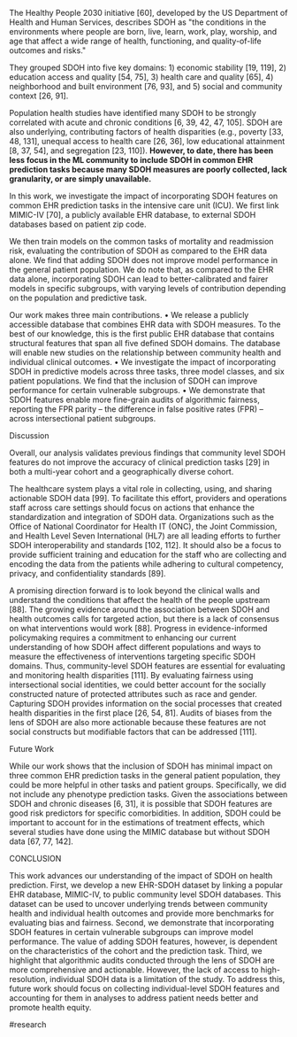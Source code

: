 
The Healthy People 2030 initiative [60], developed by the US Department of Health and Human Services, describes SDOH as "the conditions in the environments where people are born, live, learn, work, play, worship, and age that affect a wide range of health, functioning, and quality-of-life outcomes and risks." 

They grouped SDOH into five key domains: 
	1) economic stability [19, 119], 
	2) education access and quality [54, 75], 
	3) health care and quality [65], 
	4) neighborhood and built environment [76, 93], and 
	5) social and community context [26, 91].

Population health studies have identified many SDOH to be strongly correlated with acute and chronic conditions [6, 39, 42, 47, 105]. SDOH are also underlying, contributing factors of health disparities (e.g., poverty [33, 48, 131], unequal access to health care [26, 36], low educational attainment [8, 37, 54], and segregation [23, 110]). **However, to date, there has been less focus in the ML community to include SDOH in common EHR prediction tasks because many SDOH measures are poorly collected, lack granularity, or are simply unavailable.**

In this work, we investigate the impact of incorporating SDOH features on common EHR prediction tasks in the intensive care unit (ICU). We first link MIMIC-IV [70], a publicly available EHR database, to external SDOH databases based on patient zip code.

We then train models on the common tasks of mortality and readmission risk, evaluating the contribution of SDOH as compared to the EHR data alone. We find that adding SDOH does not improve model performance in the general patient population. We do note that, as compared to the EHR data alone, incorporating SDOH can lead to better-calibrated and fairer models in specific subgroups, with varying levels of contribution depending on the population and predictive task.

Our work makes three main contributions. • We release a publicly accessible database that combines EHR data with SDOH measures. To the best of our knowledge, this is the first public EHR database that contains structural features that span all five defined SDOH domains. The database will enable new studies on the relationship between community health and individual clinical outcomes. • We investigate the impact of incorporating SDOH in predictive models across three tasks, three model classes, and six patient populations. We find that the inclusion of SDOH can improve performance for certain vulnerable subgroups. • We demonstrate that SDOH features enable more fine-grain audits of algorithmic fairness, reporting the FPR parity – the difference in false positive rates (FPR) – across intersectional patient subgroups.

Discussion 

Overall, our analysis validates previous findings that community level SDOH features do not improve the accuracy of clinical prediction tasks [29] in both a multi-year cohort and a geographically diverse cohort. 

The healthcare system plays a vital role in collecting, using, and sharing actionable SDOH data [99]. To facilitate this effort, providers and operations staff across care settings should focus on actions that enhance the standardization and integration of SDOH data. Organizations such as the Office of National Coordinator for Health IT (ONC), the Joint Commission, and Health Level Seven International (HL7) are all leading efforts to further SDOH interoperability and standards [102, 112]. It should also be a focus to provide sufficient training and education for the staff who are collecting and encoding the data from the patients while adhering to cultural competency, privacy, and confidentiality standards [89].


A promising direction forward is to look beyond the clinical walls and understand the conditions that affect the health of the people upstream [88]. The growing evidence around the association between SDOH and health outcomes calls for targeted action, but there is a lack of consensus on what interventions would work [88]. Progress in evidence-informed policymaking requires a commitment to enhancing our current understanding of how SDOH affect different populations and ways to measure the effectiveness of interventions targeting specific SDOH domains. Thus, community-level SDOH features are essential for evaluating and monitoring health disparities [111]. By evaluating fairness using intersectional social identities, we could better account for the socially constructed nature of protected attributes such as race and gender. Capturing SDOH provides information on the social processes that created health disparities in the first place [26, 54, 81]. Audits of biases from the lens of SDOH are also more actionable because these features are not social constructs but modifiable factors that can be addressed [111].

Future Work

While our work shows that the inclusion of SDOH has minimal impact on three common EHR prediction tasks in the general patient population, they could be more helpful in other tasks and patient groups. Specifically, we did not include any phenotype prediction tasks. Given the associations between SDOH and chronic diseases [6, 31], it is possible that SDOH features are good risk predictors for specific comorbidities. In addition, SDOH could be important to account for in the estimations of treatment effects, which several studies have done using the MIMIC database but without SDOH data [67, 77, 142].

CONCLUSION

This work advances our understanding of the impact of SDOH on health prediction. First, we develop a new EHR-SDOH dataset by linking a popular EHR database, MIMIC-IV, to public community level SDOH databases. This dataset can be used to uncover underlying trends between community health and individual health outcomes and provide more benchmarks for evaluating bias and fairness. Second, we demonstrate that incorporating SDOH features in certain vulnerable subgroups can improve model performance. The value of adding SDOH features, however, is dependent on the characteristics of the cohort and the prediction task. Third, we highlight that algorithmic audits conducted through the lens of SDOH are more comprehensive and actionable. However, the lack of access to high-resolution, individual SDOH data is a limitation of the study. To address this, future work should focus on collecting individual-level SDOH features and accounting for them in analyses to address patient needs better and promote health equity.

#research 